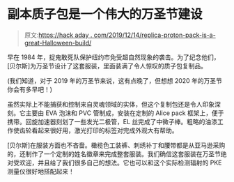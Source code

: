 # 副本质子包是一个伟大的万圣节建设

> 原文:[https://hack aday . com/2019/12/14/replica-proton-pack-is-a-great-Halloween-build/](https://hackaday.com/2019/12/14/replica-proton-pack-is-a-great-halloween-build/)

早在 1984 年，捉鬼敢死队保护纽约市免受超自然现象的袭击。为了纪念他们，[贝尔斯]为万圣节设计了这套服装，里面装满了令人惊叹的质子包复制品。

(我们知道，对于 2019 年的万圣节来说，这有点晚了，但想想 2020 年的万圣节你会有多早吧！)

虽然实际上不能捕获和控制来自灵魂领域的实体，但这个复制包还是令人印象深刻。它主要由 EVA 泡沫和 PVC 管制成，安装在定制的 Alice pack 框架上，便于携带。回旋加速器刻划了一些发光二极管，EL 丝完成了中微子棒。粗略的油漆工作使齿轮看起来很好用，激光打印的标签对完成外观大有帮助。

[贝尔斯]在服装方面也不吝啬。橄榄色工装裤、刺绣补丁和腰带都是从亚马逊采购的，还制作了一个定制的姓名徽章来完成整套服装。我们确信这套服装在万圣节绝对受欢迎，并且给了我们很多自己的想法。它也可以和这个实际检测辐射的 PKE 测量仪很好地搭配起来！